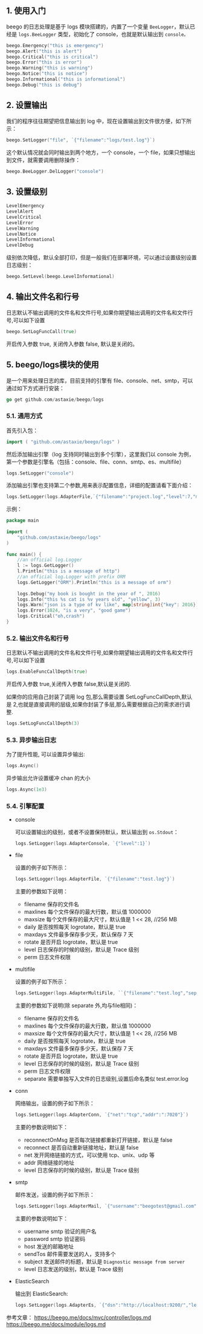 ## 1. 使用入门

beego 的日志处理是基于 logs 模块搭建的，内置了一个变量 `BeeLogger`，默认已经是 `logs.BeeLogger` 类型，初始化了 console，也就是默认输出到 `console。`

```go
beego.Emergency("this is emergency")
beego.Alert("this is alert")
beego.Critical("this is critical")
beego.Error("this is error")
beego.Warning("this is warning")
beego.Notice("this is notice")
beego.Informational("this is informational")
beego.Debug("this is debug")
```

## 2. 设置输出

我们的程序往往期望把信息输出到 log 中，现在设置输出到文件很方便，如下所示：

```go
beego.SetLogger("file", `{"filename":"logs/test.log"}`)
```

这个默认情况就会同时输出到两个地方，一个 console，一个 file，如果只想输出到文件，就需要调用删除操作：

```go
beego.BeeLogger.DelLogger("console")
```

## 3. 设置级别

```go
LevelEmergency
LevelAlert
LevelCritical
LevelError
LevelWarning
LevelNotice
LevelInformational
LevelDebug
```

级别依次降低，默认全部打印，但是一般我们在部署环境，可以通过设置级别设置日志级别：

```go
beego.SetLevel(beego.LevelInformational)
```

## 4. 输出文件名和行号

日志默认不输出调用的文件名和文件行号,如果你期望输出调用的文件名和文件行号,可以如下设置

```go
beego.SetLogFuncCall(true)
```

开启传入参数 true, 关闭传入参数 false, 默认是关闭的。

## 5. beego/logs模块的使用

是一个用来处理日志的库，目前支持的引擎有 file、console、net、smtp，可以通过如下方式进行安装：

```go
go get github.com/astaxie/beego/logs
```

### 5.1. 通用方式

首先引入包：

```go
import ( "github.com/astaxie/beego/logs" )
```

然后添加输出引擎（log 支持同时输出到多个引擎），这里我们以 console 为例，第一个参数是引擎名（包括：console、file、conn、smtp、es、multifile）

```go
logs.SetLogger("console")
```

添加输出引擎也支持第二个参数,用来表示配置信息，详细的配置请看下面介绍：

```go
logs.SetLogger(logs.AdapterFile,`{"filename":"project.log","level":7,"maxlines":0,"maxsize":0,"daily":true,"maxdays":10}`)
```

示例：

```go
package main
 
import (
    "github.com/astaxie/beego/logs"
)
 
func main() {
    //an official log.Logger
    l := logs.GetLogger()
    l.Println("this is a message of http")
    //an official log.Logger with prefix ORM
    logs.GetLogger("ORM").Println("this is a message of orm")
 
    logs.Debug("my book is bought in the year of ", 2016)
    logs.Info("this %s cat is %v years old", "yellow", 3)
    logs.Warn("json is a type of kv like", map[string]int{"key": 2016})
    logs.Error(1024, "is a very", "good game")
    logs.Critical("oh,crash")
}
```

### 5.2. 输出文件名和行号

日志默认不输出调用的文件名和文件行号,如果你期望输出调用的文件名和文件行号,可以如下设置

```go
logs.EnableFuncCallDepth(true)
```

开启传入参数 true,关闭传入参数 false,默认是关闭的.

如果你的应用自己封装了调用 log 包,那么需要设置 SetLogFuncCallDepth,默认是 2,也就是直接调用的层级,如果你封装了多层,那么需要根据自己的需求进行调整.

```go
logs.SetLogFuncCallDepth(3)
```

### 5.3. 异步输出日志

为了提升性能, 可以设置异步输出:

```go
logs.Async()
```

异步输出允许设置缓冲 chan 的大小

```go
logs.Async(1e3)
```

### 5.4. 引擎配置

- console

  可以设置输出的级别，或者不设置保持默认，默认输出到 `os.Stdout`：

  ```go
  logs.SetLogger(logs.AdapterConsole, `{"level":1}`)
  ```

- file

  设置的例子如下所示：

  ```go
  logs.SetLogger(logs.AdapterFile, `{"filename":"test.log"}`)
  ```

  主要的参数如下说明：

  - filename 保存的文件名
  - maxlines 每个文件保存的最大行数，默认值 1000000
  - maxsize 每个文件保存的最大尺寸，默认值是 1 << 28, //256 MB
  - daily 是否按照每天 logrotate，默认是 true
  - maxdays 文件最多保存多少天，默认保存 7 天
  - rotate 是否开启 logrotate，默认是 true
  - level 日志保存的时候的级别，默认是 Trace 级别
  - perm 日志文件权限

- multifile

  设置的例子如下所示：

  ```go
  logs.SetLogger(logs.AdapterMultiFile, ``{"filename":"test.log","separate":["emergency", "alert", "critical", "error", "warning", "notice", "info", "debug"]}``)
  ```

  主要的参数如下说明(除 separate 外,均与file相同)：

  - filename 保存的文件名
  - maxlines 每个文件保存的最大行数，默认值 1000000
  - maxsize 每个文件保存的最大尺寸，默认值是 1 << 28, //256 MB
  - daily 是否按照每天 logrotate，默认是 true
  - maxdays 文件最多保存多少天，默认保存 7 天
  - rotate 是否开启 logrotate，默认是 true
  - level 日志保存的时候的级别，默认是 Trace 级别
  - perm 日志文件权限
  - separate 需要单独写入文件的日志级别,设置后命名类似 test.error.log

- conn

  网络输出，设置的例子如下所示：

  ```go
  logs.SetLogger(logs.AdapterConn, `{"net":"tcp","addr":":7020"}`)
  ```

  主要的参数说明如下：

  - reconnectOnMsg 是否每次链接都重新打开链接，默认是 false
  - reconnect 是否自动重新链接地址，默认是 false
  - net 发开网络链接的方式，可以使用 tcp、unix、udp 等
  - addr 网络链接的地址
  - level 日志保存的时候的级别，默认是 Trace 级别

- smtp

  邮件发送，设置的例子如下所示：

  ```go
  logs.SetLogger(logs.AdapterMail, `{"username":"beegotest@gmail.com","password":"xxxxxxxx","host":"smtp.gmail.com:587","sendTos":["xiemengjun@gmail.com"]}`)
  ```

  主要的参数说明如下：

  - username smtp 验证的用户名
  - password smtp 验证密码
  - host 发送的邮箱地址
  - sendTos 邮件需要发送的人，支持多个
  - subject 发送邮件的标题，默认是 `Diagnostic message from server`
  - level 日志发送的级别，默认是 Trace 级别

- ElasticSearch

  输出到 ElasticSearch:

  ```go
  logs.SetLogger(logs.AdapterEs, `{"dsn":"http://localhost:9200/","level":1}`
  ```

参考文章：
https://beego.me/docs/mvc/controller/logs.md
https://beego.me/docs/module/logs.md
